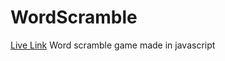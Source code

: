 # WordScramble
[Live Link](http://benjieng.github.io/WordScramble/)
Word scramble game made in javascript
